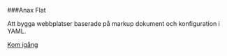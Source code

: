 ###Anax Flat

Att bygga webbplatser baserade på markup dokument och konfiguration i YAML.

[Kom igång](http://dbwebb.se/kunskap/bygg-me-sida-med-anax-flat)
